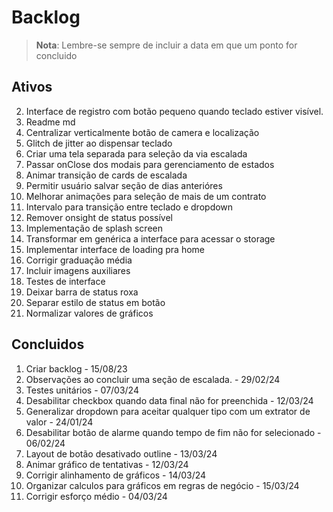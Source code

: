 # Backlog

>**Nota**: Lembre-se sempre de incluir a data em que um ponto for concluido 

## Ativos
2. Interface de registro com botão pequeno quando teclado estiver visível.
4. Readme md
6. Centralizar verticalmente botão de camera e localização
7. Glitch de jitter ao dispensar teclado
9. Criar uma tela separada para seleção da via escalada
10. Passar onClose dos modais para gerenciamento de estados
13. Animar transição de cards de escalada
15. Permitir usuário salvar seção de dias anterióres
16. Melhorar animações para seleção de mais de um contrato
20. Intervalo para transição entre teclado e dropdown
21. Remover onsight de status possível
22. Implementação de splash screen
23. Transformar em genérica a interface para acessar o storage
24. Implementar interface de loading pra home
25. Corrigir graduação média
27. Incluir imagens auxiliares
28. Testes de interface
29. Deixar barra de status roxa
30. Separar estilo de status em botão
31. Normalizar valores de gráficos


## Concluidos
1. Criar backlog - 15/08/23
3. Observações ao concluir uma seção de escalada. - 29/02/24
5. Testes unitários - 07/03/24
8. Desabilitar checkbox quando data final não for preenchida - 12/03/24
11. Generalizar dropdown para aceitar qualquer tipo com um extrator de valor - 24/01/24
12. Desabilitar botão de alarme quando tempo de fim não for selecionado - 06/02/24
14. Layout de botão desativado outline - 13/03/24
17. Animar gráfico de tentativas - 12/03/24
18. Corrigir alinhamento de gráficos - 14/03/24
19. Organizar calculos para gráficos em regras de negócio - 15/03/24
26. Corrigir esforço médio - 04/03/24